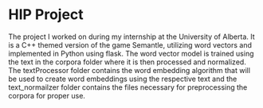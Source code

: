# HIP Project

The project I worked on during my internship at the University of Alberta. It is a C++ themed version of the game Semantle, utilizing word vectors and implemented in Python using flask. The word vector model is trained using the text in the corpora folder where it is
then processed and normalized. The textProcessor folder contains the word embedding algorithm that will be used to create word embeddings using the respective text and the text_normailzer folder contains the files necessary for preprocessing the corpora for proper use.
